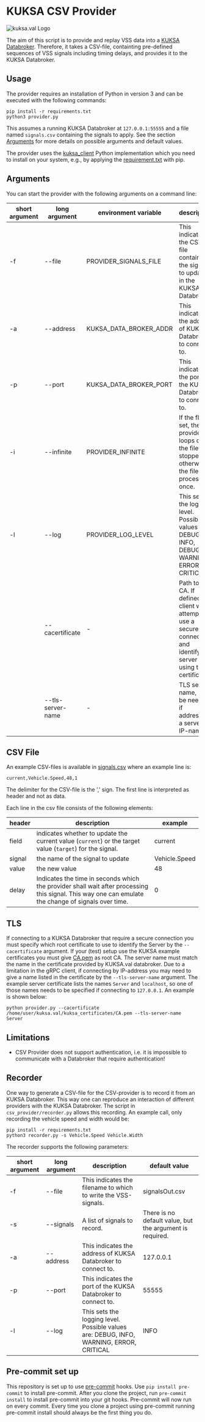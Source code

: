 # KUKSA CSV Provider

![kuksa.val Logo](./doc/img/logo.png)

The aim of this script is to provide and replay VSS data into a [KUKSA Databroker](https://github.com/eclipse/kuksa.val/tree/master/kuksa_databroker).
Therefore, it takes a CSV-file, containting pre-defined sequences of VSS signals including timing delays, and provides it to the KUKSA Databroker.

## Usage

The provider requires an installation of Python in version 3 and can be executed with the following commands:

```
pip install -r requirements.txt
python3 provider.py
```

This assumes a running KUKSA Databroker at `127.0.0.1:55555` and a file named `signals.csv` containing the signals to apply. See the section [Arguments](#arguments) for more details on possible arguments and default values.

The provider uses the [kuksa_client]() Python implementation which you need to install on your system, e.g., by applying the [requirement.txt](requirements.txt) with pip.

## Arguments

You can start the provider with the following arguments on a command line:

| short argument | long argument | environment variable | description | default value |
|---- | ---- | ---- |----- | ----|
|-f| --file | PROVIDER_SIGNALS_FILE | This indicates the CSV-file containing the signals to update in the KUKSA Databroker. | signals.csv |
| -a | --address | KUKSA_DATA_BROKER_ADDR | This indicates the address of KUKSA Databroker to connect to. | 127.0.0.1 |
| -p | --port | KUKSA_DATA_BROKER_PORT | This indicates the port of the KUKSA Databroker to connect to. | 55555 |
| -i | --infinite | PROVIDER_INFINITE | If the flag is set, the provider loops over the file until stopped, otherwise the file gets processed once. | not present/False
| -l | --log | PROVIDER_LOG_LEVEL | This sets the logging level. Possible values are: DEBUG, INFO, DEBUG, WARNING, ERROR, CRITICAL | WARNING
|    | --cacertificate | - | Path to root CA. If defined the client will attempt to use a secure connection and identify the server using this certificate. | None
|    | --tls-server-name | - | TLS server name, may be needed if addressing a server by IP-name. | None

## CSV File

An example CSV-files is available in [signals.csv](signals.csv) where an example line is:

```
current,Vehicle.Speed,48,1
```

The delimiter for the CSV-file is the ',' sign. The first line is interpreted as header and not as data.

Each line in the csv file consists of the following elements:

| header | description | example |
| -- | -----------| --|
| field | indicates whether to update the current value (`current`) or the target value (`target`) for the signal. | current |
| signal | the name of the signal to update | Vehicle.Speed
| value | the new value | 48 |
| delay | Indicates the time in seconds which the provider shall wait after processing this signal. This way one can emulate the change of signals over time. | 0 |

## TLS

If connecting to a KUKSA Databroker that require a secure connection you must specify which root certificate to
use to identify the Server by the `--cacertificate` argument. If your (test) setup use the KUKSA example
certificates you must give [CA.pem](https://github.com/eclipse/kuksa.val/blob/master/kuksa_certificates/CA.pem)
as root CA. The server name must match the name in the certificate provided by KUKSA.val databroker.
Due to a limitation in the gRPC client, if connecting by IP-address you may need to give a name listed in the certificate
by the `--tls-server-name` argument. The example server certificate lists the names `Server` and `localhost`,
so one of those names needs to be specified if connecting to `127.0.0.1`. An example is shown below:

```
python provider.py --cacertificate /home/user/kuksa.val/kuksa_certificates/CA.pem --tls-server-name Server
```

## Limitations

* CSV Provider does not support authentication, i.e. it is impossible to communicate with a Databroker that require authentication!

## Recorder

One way to generate a CSV-file for the CSV-provider is to record it from an KUKSA Databroker. This way one can reproduce an interaction of different providers with the KUKSA Databroker. The script in `csv_provider/recorder.py` allows this recording.
An example call, only recording the vehicle speed and width would be:

```
pip install -r requirements.txt
python3 recorder.py -s Vehicle.Speed Vehicle.Width
```

The recorder supports the following parameters:

| short argument | long argument | description | default value |
|---- | ---- | ----- | ----|
|-f| --file | This indicates the filename to which to write the VSS-signals. | signalsOut.csv |
|-s| --signals | A list of signals to record. | There is no default value, but the argument is required.| |
| -a | --address | This indicates the address of KUKSA Databroker to connect to. | 127.0.0.1 |
| -p | --port | This indicates the port of the KUKSA Databroker to connect to. | 55555 |
| -l | --log | This sets the logging level. Possible values are: DEBUG, INFO, WARNING, ERROR, CRITICAL | INFO

## Pre-commit set up

This repository is set up to use [pre-commit](https://pre-commit.com/) hooks.
Use `pip install pre-commit` to install pre-commit.
After you clone the project, run `pre-commit install` to install pre-commit into your git hooks.
Pre-commit will now run on every commit.
Every time you clone a project using pre-commit running pre-commit install should always be the first thing you do.
